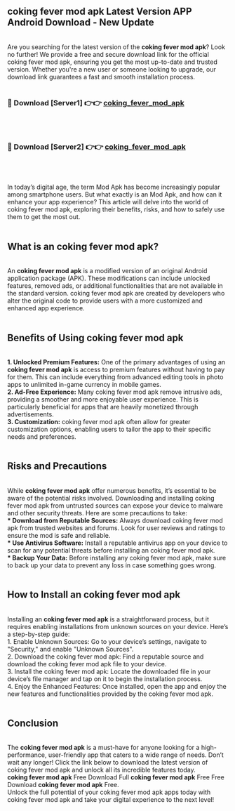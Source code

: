## coking fever mod apk Latest Version APP Android Download - New Update
<br>
Are you searching for the latest version of the <strong>coking fever mod apk</strong>? Look no further! We provide a free and secure download link for the official coking fever mod apk, ensuring you get the most up-to-date and trusted version. Whether you're a new user or someone looking to upgrade, our download link guarantees a fast and smooth installation process.
<br>
<br>
<h3>🔴 Download [Server1] 👉👉 <a href="https://modyolo.store/coking+fever+mod+apk">coking_fever_mod_apk</a></h3><br>
<br>
<h3>🔴 Download [Server2] 👉👉 <a href="https://modyolo.store/coking+fever+mod+apk">coking_fever_mod_apk</a></h3><br>
<br>
<br>
In today’s digital age, the term Mod Apk has become increasingly popular among smartphone users. But what exactly is an Mod Apk, and how can it enhance your app experience? This article will delve into the world of coking fever mod apk, exploring their benefits, risks, and how to safely use them to get the most out.
<br>
<br>
<h2>What is an coking fever mod apk?</h2>
<br>
An <strong>coking fever mod apk</strong> is a modified version of an original Android application package (APK). These modifications can include unlocked features, removed ads, or additional functionalities that are not available in the standard version. coking fever mod apk are created by developers who alter the original code to provide users with a more customized and enhanced app experience.
<br>
<br>
<h2>Benefits of Using coking fever mod apk</h2>
<br>
<strong> 1. Unlocked Premium Features:</strong> One of the primary advantages of using an <strong>coking fever mod apk</strong> is access to premium features without having to pay for them. This can include everything from advanced editing tools in photo apps to unlimited in-game currency in mobile games.
<br>
<strong> 2. Ad-Free Experience:</strong> Many coking fever mod apk remove intrusive ads, providing a smoother and more enjoyable user experience. This is particularly beneficial for apps that are heavily monetized through advertisements.
<br>
<strong> 3. Customization:</strong> coking fever mod apk often allow for greater customization options, enabling users to tailor the app to their specific needs and preferences.
<br>
<br>
<h2>Risks and Precautions</h2>
<br>
While <strong>coking fever mod apk</strong> offer numerous benefits, it’s essential to be aware of the potential risks involved. Downloading and installing coking fever mod apk from untrusted sources can expose your device to malware and other security threats. Here are some precautions to take:
<br>
<strong> * Download from Reputable Sources:</strong> Always download coking fever mod apk from trusted websites and forums. Look for user reviews and ratings to ensure the mod is safe and reliable.
<br>
<strong> * Use Antivirus Software:</strong> Install a reputable antivirus app on your device to scan for any potential threats before installing an coking fever mod apk.
<br>
<strong> * Backup Your Data:</strong> Before installing any coking fever mod apk, make sure to back up your data to prevent any loss in case something goes wrong.
<br>
<br>
<h2>How to Install an coking fever mod apk</h2>
<br>
Installing an <strong>coking fever mod apk</strong> is a straightforward process, but it requires enabling installations from unknown sources on your device. Here’s a step-by-step guide:
<br>
 1. Enable Unknown Sources: Go to your device’s settings, navigate to "Security," and enable "Unknown Sources".
<br>
 2. Download the coking fever mod apk: Find a reputable source and download the coking fever mod apk file to your device.
<br>
 3. Install the coking fever mod apk: Locate the downloaded file in your device’s file manager and tap on it to begin the installation process.
<br>
 4. Enjoy the Enhanced Features: Once installed, open the app and enjoy the new features and functionalities provided by the coking fever mod apk.
<br>
<br>
<h2><strong>Conclusion</strong></h2>
<br>
The <strong>coking fever mod apk</strong> is a must-have for anyone looking for a high-performance, user-friendly app that caters to a wide range of needs. Don’t wait any longer! Click the link below to download the latest version of coking fever mod apk and unlock all its incredible features today.
<br>
<strong>coking fever mod apk</strong> Free Download Full <strong>coking fever mod apk</strong> Free Free Download <strong>coking fever mod apk</strong> Free.
<br>
Unlock the full potential of your coking fever mod apk apps today with coking fever mod apk and take your digital experience to the next level!